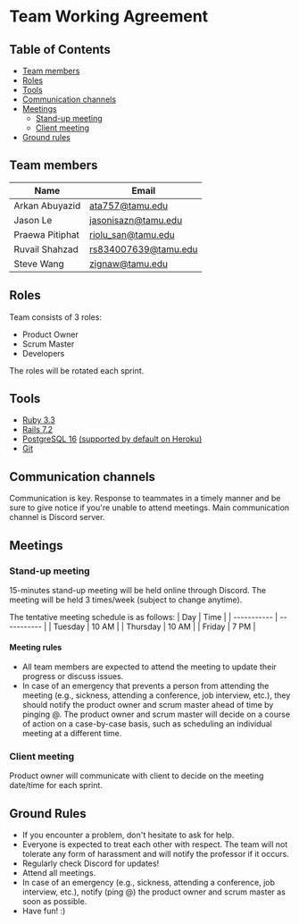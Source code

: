 # Team Working Agreement 

## Table of Contents
- [Team members](#team-members)
- [Roles](#roles)
- [Tools](#tools)
- [Communication channels](#communication-channels)
- [Meetings](#meetings)
    - [Stand-up meeting](#stand-up-meeting)
    - [Client meeting](#client-meeting)
- [Ground rules](#ground-rules)


## Team members
| Name              | Email |
| -----------       | ----------- |
| Arkan Abuyazid    | [ata757@tamu.edu](ata757@tamu.edu) |
| Jason Le          | [jasonisazn@tamu.edu](jasonisazn@tamu.edu) |
| Praewa Pitiphat   | [riolu_san@tamu.edu](riolu_san@tamu.edu) |
| Ruvail Shahzad    | [rs834007639@tamu.edu](rs834007639@tamu.edu) |
| Steve Wang        | [zignaw@tamu.edu](zignaw@tamu.edu) |




## Roles
Team consists of 3 roles:
- Product Owner
- Scrum Master
- Developers

The roles will be rotated each sprint.




## Tools 
- [Ruby 3.3](https://www.ruby-lang.org/en/downloads/releases/)
- [Rails 7.2](https://rubygems.org/gems/rails/versions)
- [PostgreSQL 16](https://www.postgresql.org/docs/release/) [(supported by default on Heroku)](https://devcenter.heroku.com/articles/heroku-postgres-version-support)
- [Git](https://git-scm.com/downloads)


## Communication channels
Communication is key. Response to teammates in a timely manner and be sure to give notice if you're unable to attend meetings.
Main communication channel is Discord server.  

## Meetings

### Stand-up meeting
15-minutes stand-up meeting will be held online through Discord. 
The meeting will be held 3 times/week (subject to change anytime). 

The tentative meeting schedule is as follows:
| Day          | Time        |
| -----------  | ----------- |
| Tuesday      |  10 AM      |
| Thursday     |  10 AM      |
| Friday       |  7 PM       |


#### Meeting rules
- All team members are expected to attend the meeting to update their progress or discuss issues.
- In case of an emergency that prevents a person from attending the meeting (e.g., sickness, attending a conference, job interview, etc.), they should notify the product owner and scrum master ahead of time by pinging @. The product owner and scrum master will decide on a course of action on a case-by-case basis, such as scheduling an individual meeting at a different time.


### Client meeting
Product owner will communicate with client to decide on the meeting date/time for each sprint.


## Ground Rules
- If you encounter a problem, don't hesitate to ask for help.
- Everyone is expected to treat each other with respect. The team will not tolerate any form of harassment and will notify the professor if it occurs.
- Regularly check Discord for updates!
- Attend all meetings.
- In case of an emergency (e.g., sickness, attending a conference, job interview, etc.), notify (ping @) the product owner and scrum master as soon as possible.
- Have fun! :)
 
